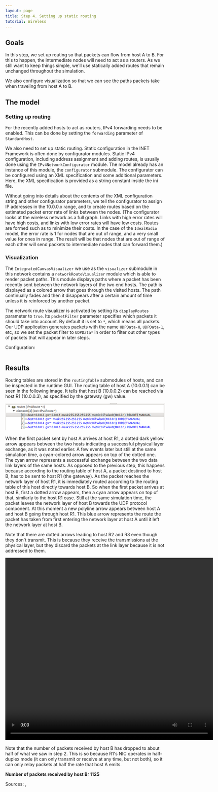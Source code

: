 ```yaml
---
layout: page
title: Step 4. Setting up static routing
tutorial: Wireless
---
```


## Goals

In this step, we set up routing so that packets can flow from host A to B.
For this to happen, the intermediate nodes will need to act as a routers.
As we still want to keep things simple, we'll use statically added routes
that remain unchanged throughout the simulation.

We also configure visualization so that we can see the paths packets take
when traveling from host A to B.

## The model

### Setting up routing

For the recently added hosts to act as routers, IPv4 forwarding needs to be
enabled. This can be done by setting the `forwarding` parameter of
`StandardHost`.

We also need to set up static routing. Static configuration in the INET
Framework is often done by configurator modules. Static IPv4 configuration,
including address assignment and adding routes, is usually done using the
`IPv4NetworkConfigurator` module. The model already has an instance of this
module, the `configurator` submodule. The configurator can be configured
using an XML specification and some additional parameters. Here, the XML
specification is provided as a string constant inside the ini file.

Without going into details about the contents of the XML configuration
string and other configurator parameters, we tell the configurator to
assign IP addresses in the 10.0.0.x range, and to create routes based on
the estimated packet error rate of links between the nodes. (The
configurator looks at the wireless network as a full graph. Links with high
error rates will have high costs, and links with low error rates will have
low costs. Routes are formed such as to minimize their costs. In the case
of the `IdealRadio` model, the error rate is 1 for nodes that are out of
range, and a very small value for ones in range. The result will be that
nodes that are out of range of each other will send packets to intermediate
nodes that can forward them.)

### Visualization

The `IntegratedCanvasVisualizer` we use as the `visualizer` submodule in
this network contains a `networkRouteVisualizer` module which is able to render
packet paths. This module displays paths where a packet has been recently
sent between the network layers of the two end hosts. The path is displayed as
a colored arrow that goes through the visited hosts. The path continually
fades and then it disappears after a certain amount of time unless it is
reinforced by another packet.

The network route visualizer is activated by setting its `displayRoutes` parameter to `true`. Its `packetFilter`
parameter specifies which packets it should take into account. By default it is set
to `*`, which means all packets.
Our UDP application generates packets with the name `UDPData-0`,
`UDPData-1`, etc, so we set the packet filter to `UDPData*`
in order to filter out other types of packets that will appear in later
steps.


Configuration:

<p><pre class="snippet" src="../omnetpp.ini" from="\[Config Wireless04\]" until="####"></pre></p>

## Results

Routing tables are stored in the `routingTable` submodules of hosts, and
can be inspected in the runtime GUI. The routing table of host A (10.0.0.1)
can be seen in the following image. It tells that host B (10.0.0.2) can be
reached via host R1 (10.0.0.3), as specified by the gateway (gw) value.

<img class="screen" src="wireless-step4-rt.png">

When the first packet sent by host A arrives at host R1, a dotted dark yellow arrow appears
between the two hosts indicating a successful physical layer exchange, as it was
noted earlier. A few events later but still at the same simulation time, a cyan-colored
arrow appears on top of the dotted one. The cyan arrow represents a successful
exchange between the two data link layers of the same hosts. As opposed to the
previous step, this happens because according to the routing table of host A, a
packet destined to host B, has to be sent to host R1 (the gateway). As the packet
reaches the network layer of host R1, it is immediately routed according to the
routing table of this host directly towards host B. So when the first packet arrives
at host B, first a dotted arrow appears, then a cyan arrow appears on top of that,
similarly to the host R1 case. Still at the same simulation time, the packet leaves
the network layer of host B towards the UDP protocol component. At this moment
a new polyline arrow appears between host A and host B going through host R1.
This blue arrow represents the route the packet has taken from first entering
the network layer at host A until it left the network layer at host B.

Note that there are dotted arrows leading to host R2 and R3 even though they don't
transmit. This is because they receive the transmissions at the physical layer,
but they discard the packets at the link layer because it is not addressed to
them.

<p><video autoplay loop controls onclick="this.paused ? this.play() : this.pause();" src="step4-4-1.mp4" width="655" height="575"></video></p>
<!--internal video recording, playback speed 0.72, fadeOutMode animationTime, fadeOutTime 1.5s, normal run until event #184-->
<!--crop green background: top bottom left right 8 5 8 5 width 655-->

Note that the number of packets received by host B has dropped to about half
of what we saw in step 2. This is so because R1's NIC operates in half-duplex
mode (it can only transmit or receive at any time, but not both), so it can
only relay packets at half the rate that host A emits.

**Number of packets received by host B: 1125**

Sources: <a srcfile="wireless/omnetpp.ini" />, <a srcfile="wireless/WirelessB.ned" />

